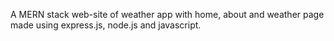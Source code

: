 A MERN stack web-site of weather app with home, about and weather page made using express.js, node.js and javascript.
